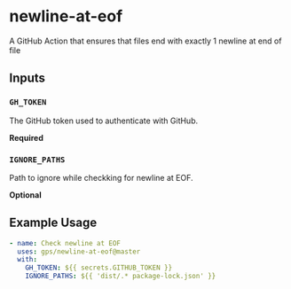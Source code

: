 # newline-at-eof

A GitHub Action that ensures that files end with exactly 1 newline at end of file

## Inputs

### `GH_TOKEN`

The GitHub token used to authenticate with GitHub.

**Required**

### `IGNORE_PATHS`

Path to ignore while checkking for newline at EOF.

**Optional**

## Example Usage

```yml
- name: Check newline at EOF
  uses: gps/newline-at-eof@master
  with:
    GH_TOKEN: ${{ secrets.GITHUB_TOKEN }}
    IGNORE_PATHS: ${{ 'dist/.* package-lock.json' }}
```
